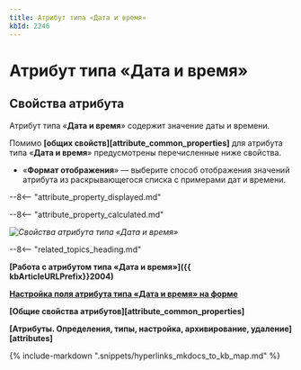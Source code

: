 ```yaml
---
title: Атрибут типа «Дата и время»
kbId: 2246
---
```


# Атрибут типа «Дата и время»

## Свойства атрибута

Атрибут типа «**Дата и время**» содержит значение даты и времени.

Помимо **[общих свойств][attribute_common_properties]** для атрибута типа «**Дата и время**» предусмотрены перечисленные ниже свойства.

- «**Формат отображения**» — выберите способ отображения значений атрибута из раскрывающегося списка с примерами дат и времени.

--8<-- "attribute_property_displayed.md"

--8<-- "attribute_property_calculated.md"

_![Свойства атрибута типа «Дата и время»](attribute_date_time_properties.png)_

--8<-- "related_topics_heading.md"

**[Работа с атрибутом типа «Дата и время»]({{ kbArticleURLPrefix}}2004)**

[**Настройка поля атрибута типа «Дата и время» на форме**](https://kb.comindware.ru/article.php?id=2531#formset12)

**[Общие свойства атрибутов][attribute_common_properties]**

**[Атрибуты. Определения, типы, настройка, архивирование, удаление][attributes]**

{%
include-markdown ".snippets/hyperlinks_mkdocs_to_kb_map.md"
%}
